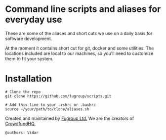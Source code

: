 # Command line scripts and aliases for everyday use

These are some of the aliases and short cuts we use on a daily basis for software development.

At the moment it contains short cut for git, docker and some utilities. The locations included are local to our machines, so you'll need to customize them to fit your system.

# Installation
```
# Clone the repo
git clone https://github.com/fugroup/scripts.git

# Add this line to your .zshrc or .bashrc
source ~/your/path/to/clone/aliases.sh
```

Created and maintained by [Fugroup Ltd.](https://www.fugroup.net) We are the creators of [CrowdfundHQ.](https://crowdfundhq.com)

`@authors: Vidar`
